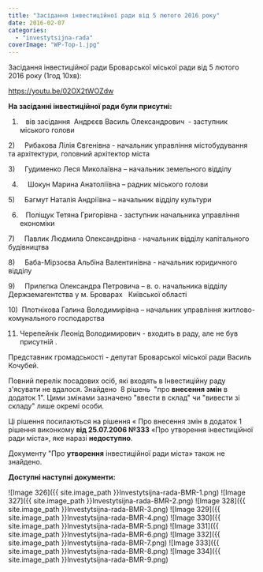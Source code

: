 ```yaml
---
title: "Засідання інвестиційної ради від 5 лютого 2016 року"
date: 2016-02-07
categories: 
  - "investytsijna-rada"
coverImage: "WP-Top-1.jpg"
---
```


Засідання інвестиційної ради Броварської міської ради від 5 лютого 2016 року (1год 10хв):<!--more-->

https://youtu.be/02OX2tWOZdw

**На засіданні інвестиційної ради були присутні:**

1)    вів засідання  Андрєєв Василь Олександрович  - заступник міського голови

2)     Рибакова Лілія Євгенівна - начальник управління містобудування та архітектури, головний архітектор міста

3)     Гудименко Леся Миколаївна – начальник земельного відділу

4)     Шокун Марина Анатоліївна – радник міського голови

5)     Багмут Наталія Андріївна – начальник відділу культури

6)    Поліщук Тетяна Григорівна - заступник начальника управління економіки

7)     Павлик Людмила Олександрівна - начальник відділу капітального будівництва

8)     Баба-Мірзоєва Альбіна Валентинівна - начальник юридичного відділу

9)     Прилєпка Олександра Петровича – в. о. начальника відділу Держземагентства у м. Броварах   Київської області

10)  Плотнікова Галина Володимирівна – начальник управління житлово-комунального господарства

11) Черепейнік Леонід Володимирович - входить в раду, але не був присутній .

Представник громадськості - депутат Броварської міської ради Василь Кочубей.

Повний перелік посадових осіб, які входять в Інвестиційну раду з'ясувати не вдалося. Знайдено  8 рішень  "про **внесення змін** в додаток 1". Цими змінами зазначено "ввести в склад" чи "вивести зі складу" лише окремі особи.

Ці рішення посилаються на рішення « Про внесення змін в додаток 1 рішення виконкому **від 25.07.2006 №333** «Про утворення інвестиційної ради міста», яке наразі **недоступно**.

Документу "Про **утворення** інвестиційної ради міста» також не знайдено.

**Доступні наступні документи:**

![Image 326]({{ site.image_path }}Investytsijna-rada-BMR-1.png)
![Image 327]({{ site.image_path }}Investytsijna-rada-BMR-2.png)
![Image 328]({{ site.image_path }}Investytsijna-rada-BMR-3.png)
![Image 329]({{ site.image_path }}Investytsijna-rada-BMR-4.png)
![Image 330]({{ site.image_path }}Investytsijna-rada-BMR-5.png)
![Image 331]({{ site.image_path }}Investytsijna-rada-BMR-6.png)
![Image 332]({{ site.image_path }}Investytsijna-rada-BMR-7.png)
![Image 333]({{ site.image_path }}Investytsijna-rada-BMR-8.png)
![Image 334]({{ site.image_path }}Investytsijna-rada-BMR-9.png)
